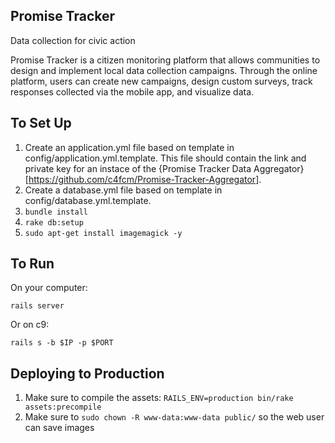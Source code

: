 Promise Tracker 
------------
Data collection for civic action

Promise Tracker is a citizen monitoring platform that allows communities to design and implement local data collection campaigns. Through the online platform, users can create new campaigns, design custom surveys, track responses collected via the mobile app, and visualize data.

To Set Up
------------

1. Create an application.yml file based on template in config/application.yml.template. This file should contain the link and private key for an instace of the {Promise Tracker Data Aggregator}[https://github.com/c4fcm/Promise-Tracker-Aggregator].
2. Create a database.yml file based on template in  config/database.yml.template.
3. `bundle install`
4. `rake db:setup`
5. `sudo apt-get install imagemagick -y`

To Run
----------

On your computer:
```shell
rails server
```

Or on c9:
```shell
rails s -b $IP -p $PORT
```

Deploying to Production
-----------------------

1. Make sure to compile the assets: `RAILS_ENV=production bin/rake assets:precompile`
2. Make sure to `sudo chown -R www-data:www-data public/` so the web user can save images